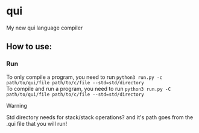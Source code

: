 # qui
My new qui language compiler

## How to use:
### Run
To only compile a program, you need to run `python3 run.py -c path/to/qui/file path/to/c/file --std=std/directory`\
To  compile and run a program, you need to run `python3 run.py -C path/to/qui/file path/to/c/file --std=std/directory`

> [!WARNING]
>Std directory needs for stack/stack operations? and it's path goes from the .qui file that you will run!

